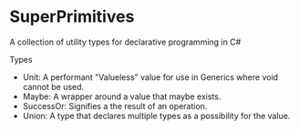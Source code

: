# SuperPrimitives
A collection of utility types for declarative programming in C#

Types
- Unit: A performant "Valueless" value for use in Generics where void cannot be used.
- Maybe: A wrapper around a value that maybe exists.
- SuccessOr: Signifies a the result of an operation.
- Union: A type that declares multiple types as a possibility for the value.
